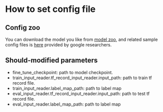 # How to set config file

## Config zoo
You can download the model you like from [model zoo](https://github.com/tensorflow/models/blob/master/research/object_detection/g3doc/detection_model_zoo.md),
and related sample config files is [here](https://github.com/tensorflow/models/tree/master/research/object_detection/samples/configs) provided by google researchers.

## Should-modified parameters
- fine_tune_checkpoint: path to model checkpoint.
- train_input_reader.tf_record_input_reader.input_path: path to train tf record file.
- train_input_reader.label_map_path: path to label map
- eval_input_reader.tf_record_input_reader.input_path: path to test tf record file.
- eval_input_reader.label_map_path: path to label map

